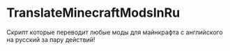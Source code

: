 # TranslateMinecraftModsInRu
Скрипт которые переводит любые моды для майнкрафта с английского на русский за пару действий!

